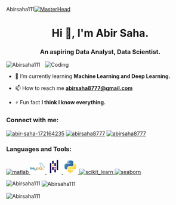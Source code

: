 Abirsaha111[![MasterHead](https://www.bing.com/images/search?view=detailV2&ccid=TVl7Ubir&id=0A31D7A4576CC0620BBAD9E4D39C3B4BB66A2153&thid=OIP.TVl7UbirUh89X6PxR3ZXpgHaFj&mediaurl=https%3a%2f%2fi.pinimg.com%2foriginals%2fb7%2f43%2f52%2fb743527a755c9e382579da4eb63c03d1.gif&exph=600&expw=800&q=hello+coder+gif&simid=608004152291306483&FORM=IRPRST&ck=E1089D8AC4229E8AE67793577C7608E8&selectedIndex=1&ajaxhist=0&ajaxserp=0)](https://Abirsaha111.io)
<h1 align="center">Hi 👋, I'm Abir Saha.</h1>
<h3 align="center">An aspiring Data Analyst, Data Scientist.</h3>
<img align="right" alt="Coding" width="400" src="https://www.bing.com/images/search?view=detailV2&ccid=ll%2bscmZr&id=6E279A11FBB0BFD3CAC912B61FD21D3D6D56CF87&thid=OIP.ll-scmZrOVNMKFD3clWYEAHaFj&mediaurl=https%3a%2f%2fi.pinimg.com%2foriginals%2fa5%2f35%2f60%2fa53560c8088900e266880f779dacced7.gif&exph=600&expw=800&q=animated+coder+images&simid=608037627267455665&FORM=IRPRST&ck=0EF00A3F6BB9C8F18811603A31773CCF&selectedIndex=113&ajaxhist=0&ajaxserp=0">

<p align="left"> <img src="https://komarev.com/ghpvc/?username=Abirsaha111&label=Profile%20views&color=0e75b6&style=flat" alt="Abirsaha111" /> </p>

- 🌱 I’m currently learning **Machine Learning and Deep Learning.**

- 📫 How to reach me **abirsaha8777@gmail.com**

- ⚡ Fun fact **I think I know everything.**

<h3 align="left">Connect with me:</h3>
<p align="left">
<a href="https://linkedin.com/in/abir-saha-172164235" target="blank"><img align="center" src="https://raw.githubusercontent.com/rahuldkjain/github-profile-readme-generator/master/src/images/icons/Social/linked-in-alt.svg" alt="abir-saha-172164235" height="30" width="40" /></a>
<a href="https://kaggle.com/abirsaha8777" target="blank"><img align="center" src="https://raw.githubusercontent.com/rahuldkjain/github-profile-readme-generator/master/src/images/icons/Social/kaggle.svg" alt="abirsaha8777" height="30" width="40" /></a>
<a href="https://instagram.com/abirsaha8777" target="blank"><img align="center" src="https://raw.githubusercontent.com/rahuldkjain/github-profile-readme-generator/master/src/images/icons/Social/instagram.svg" alt="abirsaha8777" height="30" width="40" /></a>
</p>
<h3 align="left">Languages and Tools:</h3>
<p align="left"> <a href="https://www.mathworks.com/" target="_blank" rel="noreferrer"> <img src="https://upload.wikimedia.org/wikipedia/commons/2/21/Matlab_Logo.png" alt="matlab" width="40" height="40"/> </a> <a href="https://www.mysql.com/" target="_blank" rel="noreferrer"> <img src="https://raw.githubusercontent.com/devicons/devicon/master/icons/mysql/mysql-original-wordmark.svg" alt="mysql" width="40" height="40"/> </a> <a href="https://pandas.pydata.org/" target="_blank" rel="noreferrer"> <img src="https://raw.githubusercontent.com/devicons/devicon/2ae2a900d2f041da66e950e4d48052658d850630/icons/pandas/pandas-original.svg" alt="pandas" width="40" height="40"/> </a> <a href="https://www.python.org" target="_blank" rel="noreferrer"> <img src="https://raw.githubusercontent.com/devicons/devicon/master/icons/python/python-original.svg" alt="python" width="40" height="40"/> </a> <a href="https://scikit-learn.org/" target="_blank" rel="noreferrer"> <img src="https://upload.wikimedia.org/wikipedia/commons/0/05/Scikit_learn_logo_small.svg" alt="scikit_learn" width="40" height="40"/> </a> <a href="https://seaborn.pydata.org/" target="_blank" rel="noreferrer"> <img src="https://seaborn.pydata.org/_images/logo-mark-lightbg.svg" alt="seaborn" width="40" height="40"/> </a> </p>
<p><img align="left" src="https://github-readme-stats.vercel.app/api/top-langs?username=Abirsaha111&show_icons=true&locale=en&layout=compact" alt="Abirsaha111" /></p>
<p>&nbsp;<img align="center" src="https://github-readme-stats.vercel.app/api?username=Abirsaha111&show_icons=true&locale=en" alt="Abirsaha111" /></p>
<p><img align="center" src="https://github-readme-streak-stats.herokuapp.com/?user=Abirsaha111&" alt="Abirsaha111" /></p>
